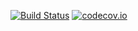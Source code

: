 [![Build Status](https://travis-ci.org/afterwise/aw-hashmap.svg?branch=master)](https://travis-ci.org/afterwise/aw-hashmap) [![codecov.io](https://codecov.io/github/afterwise/aw-hashmap/coverage.svg?branch=master)](https://codecov.io/github/afterwise/aw-hashmap?branch=master)

